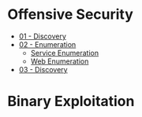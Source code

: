 <!-- TITLE: Home -->
<!-- SUBTITLE: A quick summary of Home -->

# Offensive Security
* [01 - Discovery](01-discovery/discovery)
* [02 - Enumeration](#)
	* [Service Enumeration](02-enumeration/service-enumeration)
	* [Web Enumeration](02-enumeration/web-enumeration)
* [03 - Discovery](01-discovery/discovery)

# Binary Exploitation

